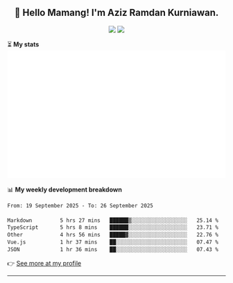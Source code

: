 <h2 align="center">👋 Hello Mamang! I'm Aziz Ramdan Kurniawan.</h2>  
<p align="center">
  <img src="https://komarev.com/ghpvc/?username=azizramdan">
  <img src="https://wakatime.com/badge/user/90056fa0-4c31-4eca-954e-2a3ac05896f9.svg">
</p>
    
⏳ **My stats**  
![](https://raw.githubusercontent.com/azizramdan/github-stats/master/generated/overview.svg#gh-dark-mode-only)

📊 **My weekly development breakdown**
<!--START_SECTION:waka-->

```txt
From: 19 September 2025 - To: 26 September 2025

Markdown         5 hrs 27 mins   ██████▒░░░░░░░░░░░░░░░░░░   25.14 %
TypeScript       5 hrs 8 mins    ██████░░░░░░░░░░░░░░░░░░░   23.71 %
Other            4 hrs 56 mins   █████▓░░░░░░░░░░░░░░░░░░░   22.76 %
Vue.js           1 hr 37 mins    ██░░░░░░░░░░░░░░░░░░░░░░░   07.47 %
JSON             1 hr 36 mins    ██░░░░░░░░░░░░░░░░░░░░░░░   07.43 %
```

<!--END_SECTION:waka-->
👉 [See more at my profile](https://wakatime.com/@azizramdan)
***
